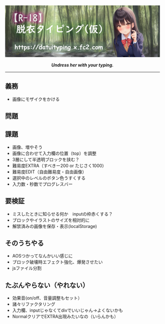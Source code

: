 ![alt](./banner.png)
  
***<div align="center">Undress her with your typing.</div>***
  
  
---
  
  
## 義務
* 画像にモザイクをかける
  
## 問題
  
## 課題
* 画像、増やそう
* 画像に合わせて入力欄の位置（top）を調整
* 3層にして半透明ブロックを挟む？
* 難易度EXTRA（すべきー200 or たじさく1000）
* 難易度EDIT（自由難易度・自由画像）
* 選択中のレベルのボタン色うすくする
* 入力数・秒数でプログレスバー
  
## 要検証
* ミスしたときに知らせる何か　inputの枠赤くする？
* ブロックやイラストのサイズを相対的に
* 解禁済みの画像を保存・表示(localStorage)

## そのうちやる
* AOSつかってなんかいい感じに
* ブロック破壊時エフェクト強化、爆発させたい
* jsファイル分割
  
## たぶんやらない（やれない）
* 効果音(on/off、音量調整もセット）
* 諸々リファクタリング
* 入力欄、inputじゃなくてdivでいいじゃん→よくないかも
* NormalクリアでEXTRA出現みたいなの（いらんかも）
